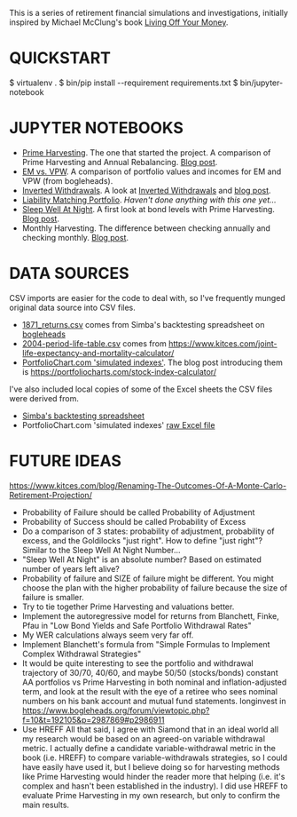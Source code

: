 This is a series of retirement financial simulations and investigations, initially
inspired by Michael McClung's book [Living Off Your Money].

[Living Off Your Money]: https://www.amazon.com/Living-Off-Your-Money-Retirement/dp/0997403411

QUICKSTART
==========

 $ virtualenv .
 $ bin/pip install --requirement requirements.txt
 $ bin/jupyter-notebook


JUPYTER NOTEBOOKS
=================
- [Prime Harvesting][1]. The one that started the project. A comparison of Prime Harvesting and
  Annual Rebalancing. [Blog post][Medium prime].
- [EM vs. VPW][2]. A comparison of portfolio values and incomes for EM and VPW (from bogleheads).
- [Inverted Withdrawals][3]. A look at [Inverted Withdrawals][inverted] and [blog post][Medium inverted].
- [Liability Matching Portfolio][4]. _Haven't done anything with this one yet..._
- [Sleep Well At Night][5]. A first look at bond levels with Prime Harvesting. [Blog post][Medium averages].
- Monthly Harvesting. The difference between checking annually and checking monthly. [Blog post][Monthly harvesting].

[1]: https://github.com/hoostus/prime-harvesting/blob/master/Prime%20Harvesting.ipynb
[2]: https://github.com/hoostus/prime-harvesting/blob/master/EM%20vs%20VPW.ipynb
[3]: https://github.com/hoostus/prime-harvesting/blob/master/Inverted%20Withdrawal%20Rates.ipynb
[inverted]: http://www.advisorperspectives.com/articles/2016/05/17/inverted-withdrawal-rates-and-the-sequence-of-returns-bonus
[Medium inverted]: https://medium.com/@justusjp/inverted-withdrawals-and-risk-aversion-8d165247c92a#.x6u540qsn
[4]: https://github.com/hoostus/prime-harvesting/blob/master/LMP.ipynb
[5]: https://github.com/hoostus/prime-harvesting/blob/master/Sleep%20Well%20At%20Night.ipynb
[Medium averages]: https://medium.com/@justusjp/prime-harvesting-bond-levels-the-problem-with-averages-7a21518b6f57#.8c7mk68y5
[Medium prime]: https://medium.com/@justusjp/prime-harvesting-vs-rebalancing-graphs-2687930a995b#.enlcxwdny
[Monthly harvesting]: https://medium.com/@justusjp/prime-harvesting-with-monthly-vs-annual-returns-64d6d748c36f#.yt519zjoq

DATA SOURCES
============
CSV imports are easier for the code to deal with, so I've frequently munged original
data source into CSV files.

- [1871_returns.csv] comes from Simba's backtesting spreadsheet on [bogleheads][6]
- [2004-period-life-table.csv] comes from https://www.kitces.com/joint-life-expectancy-and-mortality-calculator/
- [PortfolioChart.com 'simulated indexes'][7]. The blog post introducing them is
  https://portfoliocharts.com/stock-index-calculator/

[1871_returns.csv]: https://github.com/hoostus/prime-harvesting/blob/master/1871_returns.csv
[6]: https://www.bogleheads.org/wiki/Simba's_backtesting_spreadsheet
[2004-period-life-table.csv]: https://github.com/hoostus/prime-harvesting/blob/master/2004-period-life-table.csv
[7]: https://github.com/hoostus/prime-harvesting/blob/master/stock-index-calculator-20160620-v2.csv

I've also included local copies of some of the Excel sheets the CSV files were derived from.

- [Simba's backtesting spreadsheet][8]
- PortfolioChart.com 'simulated indexes' [raw Excel file][9]

[8]: https://github.com/hoostus/prime-harvesting/blob/master/Backtest-Portfolio-returns-rev15c.xlsx
[9]: https://github.com/hoostus/prime-harvesting/blob/master/stock-index-calculator-20160620-v2.xlsx

FUTURE IDEAS
============
https://www.kitces.com/blog/Renaming-The-Outcomes-Of-A-Monte-Carlo-Retirement-Projection/

- Probability of Failure should be called Probability of Adjustment
- Probability of Success should be called Probability of Excess
- Do a comparison of 3 states: probability of adjustment, probability of excess, and
the Goldilocks "just right". How to define "just right"? Similar to the Sleep
Well At Night Number...
- "Sleep Well At Night" is an absolute number? Based on estimated number of
years left alive?
- Probability of failure and SIZE of failure might be different. You might
choose the plan with the higher probability of failure because the size of
failure is smaller.
- Try to tie together Prime Harvesting and valuations better.
- Implement the autoregressive model for returns from Blanchett, Finke, Pfau in
"Low Bond Yields and Safe Portfolio Withdrawal Rates"
- My WER calculations always seem very far off.
- Implement Blanchett's formula from "Simple Formulas to Implement Complex Withdrawal Strategies"
- It would be quite interesting to see the portfolio and withdrawal trajectory of 30/70, 40/60, and maybe 50/50 (stocks/bonds) constant AA portfolios vs Prime Harvesting in both nominal and inflation-adjusted term, and look at the result with the eye of a retiree who sees nominal numbers on his bank account and mutual fund statements.
longinvest in https://www.bogleheads.org/forum/viewtopic.php?f=10&t=192105&p=2987869#p2986911
- Use HREFF 
All that said, I agree with Siamond that in an ideal world all my research
would be based on an agreed-on variable withdrawal metric. I actually
define a candidate variable-withdrawal metric in the book (i.e. HREFF) to
compare variable-withdrawals strategies, so I could have easily have used
it, but I believe doing so for harvesting methods like Prime Harvesting
would hinder the reader more that helping (i.e. it's complex and hasn't
been established in the industry). I did use HREFF to evaluate Prime
Harvesting in my own research, but only to confirm the main results.